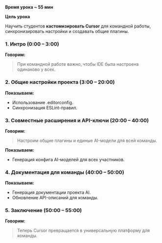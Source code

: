 
**Время урока ~ 55 мин**

**Цель урока**

Научить студентов **кастомизировать Cursor** для командной работы, синхронизировать настройки и создавать общие плагины.

### **1. Интро (0:00 – 3:00)**

**Говорим:**

> При командной работе важно, чтобы IDE была настроена одинаково у всех.

### **2. Общие настройки проекта (3:00 – 20:00)**

**Показываем:**

- Использование .editorconfig.
- Синхронизация ESLint-правил.

### **3. Совместные расширения и API-ключи (20:00 – 40:00)**

**Говорим:**  

> Настроим общие плагины и единые AI-модели для всей команды.

**Показываем:**

- Генерация конфига AI-моделей для всех участников.

### **4. Документация для команды (40:00 – 50:00)**

**Показываем:**

- Генерация документации проекта AI.
- Обновление API-описаний для команды.

### **5. Заключение (50:00 – 55:00)**

**Говорим:**

> Теперь Cursor превращается в универсальную платформу для команды.